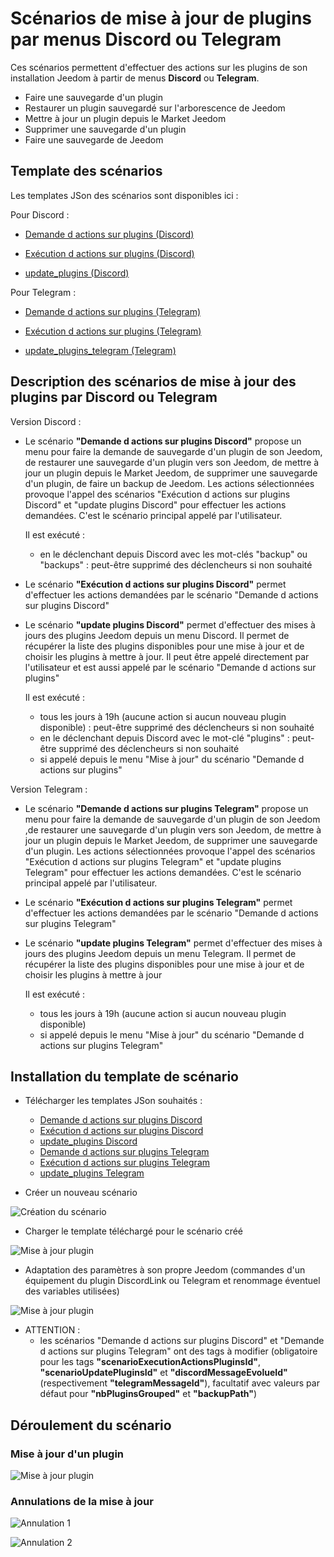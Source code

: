 # Scénarios de mise à jour de plugins par menus Discord ou Telegram

Ces scénarios permettent d'effectuer des actions sur les plugins de son installation Jeedom à partir de menus **Discord** ou **Telegram**.
- Faire une sauvegarde d'un plugin
- Restaurer un plugin sauvegardé sur l'arborescence de Jeedom
- Mettre à jour un plugin depuis le Market Jeedom
- Supprimer une sauvegarde d'un plugin
- Faire une sauvegarde de Jeedom

## Template des scénarios

Les templates JSon des scénarios sont disponibles ici :

Pour Discord :

- [Demande d actions sur plugins (Discord)](./templates/demande_d_actions_sur_plugins_discord.json)

- [Exécution d actions sur plugins (Discord)](./templates/execution_d_actions_sur_plugins_discord.json)

- [update_plugins (Discord)](./templates/update_plugins_discord.json)

Pour Telegram :

- [Demande d actions sur plugins (Telegram)](./templates/demande_d_actions_sur_plugins_telegram.json)

- [Exécution d actions sur plugins (Telegram)](./templates/execution_d_actions_sur_plugins_telegram.json)

- [update_plugins_telegram (Telegram)](./templates/update_plugins_telegram.json)

## Description des scénarios de mise à jour des plugins par Discord ou Telegram

Version Discord :

- Le scénario **"Demande d actions sur plugins Discord"** propose un menu pour faire la demande de sauvegarde d'un plugin de son Jeedom, de restaurer une sauvegarde d'un plugin vers son Jeedom, de mettre à jour un plugin depuis le Market Jeedom, de supprimer une sauvegarde d'un plugin, de faire un backup de Jeedom.
  Les actions sélectionnées provoque l'appel des scénarios "Exécution d actions sur plugins Discord" et "update plugins Discord" pour effectuer les actions demandées.
  C'est le scénario principal appelé par l'utilisateur.

  Il est exécuté :
    - en le déclenchant depuis Discord avec les mot-clés "backup" ou "backups" : peut-être supprimé des déclencheurs si non souhaité

- Le scénario **"Exécution d actions sur plugins Discord"** permet d'effectuer les actions demandées par le scénario "Demande d actions sur plugins Discord"

- Le scénario **"update plugins Discord"** permet d'effectuer des mises à jours des plugins Jeedom depuis un menu Discord.
  Il permet de récupérer la liste des plugins disponibles pour une mise à jour et de choisir les plugins à mettre à jour.
  Il peut être appelé directement par l'utilisateur et est aussi appelé par le scénario "Demande d actions sur plugins"

  Il est exécuté :
    - tous les jours à 19h (aucune action si aucun nouveau plugin disponible) : peut-être supprimé des déclencheurs si non souhaité
    - en le déclenchant depuis Discord avec le mot-clé "plugins" : peut-être supprimé des déclencheurs si non souhaité
    - si appelé depuis le menu "Mise à jour" du scénario "Demande d actions sur plugins"

Version Telegram :

- Le scénario **"Demande d actions sur plugins Telegram"** propose un menu pour faire la demande de sauvegarde d'un plugin de son Jeedom ,de restaurer une sauvegarde d'un plugin vers son Jeedom, de mettre à jour un plugin depuis le Market Jeedom, de supprimer une sauvegarde d'un plugin.
  Les actions sélectionnées provoque l'appel des scénarios "Exécution d actions sur plugins Telegram" et "update plugins Telegram" pour effectuer les actions demandées.
  C'est le scénario principal appelé par l'utilisateur.

- Le scénario **"Exécution d actions sur plugins Telegram"** permet d'effectuer les actions demandées par le scénario "Demande d actions sur plugins Telegram"
 
- Le scénario **"update plugins Telegram"** permet d'effectuer des mises à jours des plugins Jeedom depuis un menu Telegram.
  Il permet de récupérer la liste des plugins disponibles pour une mise à jour et de choisir les plugins à mettre à jour

  Il est exécuté :
    - tous les jours à 19h (aucune action si aucun nouveau plugin disponible)
    - si appelé depuis le menu "Mise à jour" du scénario "Demande d actions sur plugins Telegram"

## Installation du template de scénario

- Télécharger les templates JSon souhaités : 
  - [Demande d actions sur plugins Discord](./templates/demande_d_actions_sur_plugins_discord.json)
  - [Exécution d actions sur plugins Discord](./templates/execution_d_actions_sur_plugins_discord.json)
  - [update_plugins Discord](./templates/update_plugins_discord.json)
  - [Demande d actions sur plugins Telegram](./templates/demande_d_actions_sur_plugins_telegram.json)
  - [Exécution d actions sur plugins Telegram](./templates/execution_d_actions_sur_plugins_telegram.json)
  - [update_plugins Telegram](./templates/update_plugins_telegram.json)

- Créer un nouveau scénario

![Création du scénario](./doc/images/createScenario.png)

- Charger le template téléchargé pour le scénario créé

![Mise à jour plugin](./doc/images/loadTemplate.png)

- Adaptation des paramètres à son propre Jeedom (commandes d'un équipement du plugin DiscordLink ou Telegram et renommage éventuel des variables utilisées)

![Mise à jour plugin](./doc/images/applyTemplate.png)

- ATTENTION : 
  - les scénarios "Demande d actions sur plugins Discord" et "Demande d actions sur plugins Telegram" ont des tags à modifier (obligatoire pour les tags **"scenarioExecutionActionsPluginsId"**, **"scenarioUpdatePluginsId"** et **"discordMessageEvolueId"** (respectivement **"telegramMessageId"**), facultatif avec valeurs par défaut pour **"nbPluginsGrouped"** et **"backupPath"**)  

## Déroulement du scénario

### Mise à jour d'un plugin

![Mise à jour plugin](./doc/images/updatePlugin.png)

### Annulations de la mise à jour

![Annulation 1](./doc/images/updateCancelled.png)

![Annulation 2](./doc/images/UpdateCanceledFromList.png)
